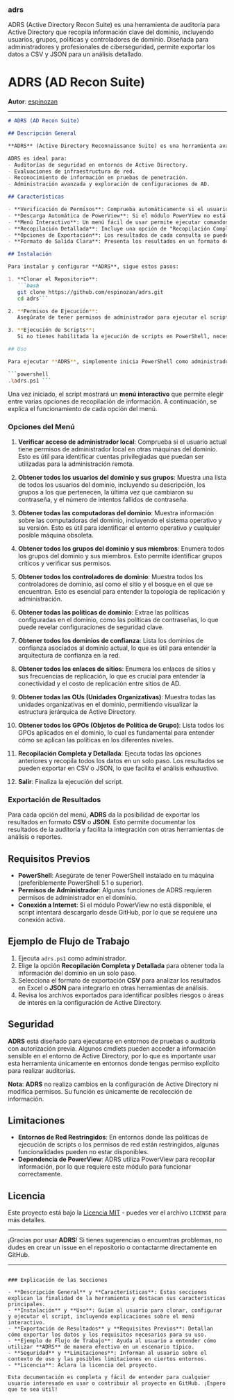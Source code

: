 ### adrs
ADRS (Active Directory Recon Suite) es una herramienta de auditoría para Active Directory que recopila información clave del dominio, incluyendo usuarios, grupos, políticas y controladores de dominio. Diseñada para administradores y profesionales de ciberseguridad, permite exportar los datos a CSV y JSON para un análisis detallado.

# **ADRS (AD Recon Suite)**
**Autor**: [espinozan](https://github.com/espinozan)

---

```markdown
# ADRS (AD Recon Suite)

## Descripción General

**ADRS** (Active Directory Reconnaissance Suite) es una herramienta avanzada de auditoría y reconocimiento para entornos de **Active Directory**. Su objetivo es ayudar a administradores de sistemas y profesionales de ciberseguridad a recopilar y analizar información clave del dominio de manera rápida y estructurada. Esta herramienta permite obtener una visión clara y detallada de la configuración del dominio, identificando usuarios, grupos, políticas, controladores de dominio, unidades organizativas (OUs), enlaces de sitio, y otros recursos críticos de AD.

ADRS es ideal para:
- Auditorías de seguridad en entornos de Active Directory.
- Evaluaciones de infraestructura de red.
- Reconocimiento de información en pruebas de penetración.
- Administración avanzada y exploración de configuraciones de AD.

## Características

- **Verificación de Permisos**: Comprueba automáticamente si el usuario tiene permisos de administrador y, si no los tiene, permite relanzar el script como administrador.
- **Descarga Automática de PowerView**: Si el módulo PowerView no está disponible, el script ofrece la opción de descargarlo automáticamente desde GitHub para asegurar su correcto funcionamiento.
- **Menú Interactivo**: Un menú fácil de usar permite ejecutar comandos específicos para obtener diferentes tipos de información sobre el dominio.
- **Recopilación Detallada**: Incluye una opción de "Recopilación Completa" que extrae todos los datos disponibles en un solo comando.
- **Opciones de Exportación**: Los resultados de cada consulta se pueden exportar a formato **CSV** o **JSON** para facilitar el análisis posterior y la documentación.
- **Formato de Salida Clara**: Presenta los resultados en un formato de tabla en la consola para facilitar la visualización.

## Instalación

Para instalar y configurar **ADRS**, sigue estos pasos:

1. **Clonar el Repositorio**:
   ```bash
   git clone https://github.com/espinozan/adrs.git
   cd adrs```

2. **Permisos de Ejecución**:
   Asegúrate de tener permisos de administrador para ejecutar el script. ADRS verificará automáticamente si tienes permisos de administrador al inicio y, si no, te dará la opción de relanzar el script como administrador.

3. **Ejecución de Scripts**:
   Si no tienes habilitada la ejecución de scripts en PowerShell, necesitarás ajustar la política de ejecución. El script te preguntará automáticamente si deseas cambiar la política a `RemoteSigned` para permitir la ejecución segura de scripts locales y de terceros.

## Uso

Para ejecutar **ADRS**, simplemente inicia PowerShell como administrador y ejecuta el archivo principal del script.

```powershell
.\adrs.ps1 ```
```

Una vez iniciado, el script mostrará un **menú interactivo** que permite elegir entre varias opciones de recopilación de información. A continuación, se explica el funcionamiento de cada opción del menú.

### Opciones del Menú

1. **Verificar acceso de administrador local**: Comprueba si el usuario actual tiene permisos de administrador local en otras máquinas del dominio. Esto es útil para identificar cuentas privilegiadas que puedan ser utilizadas para la administración remota.

2. **Obtener todos los usuarios del dominio y sus grupos**: Muestra una lista de todos los usuarios del dominio, incluyendo su descripción, los grupos a los que pertenecen, la última vez que cambiaron su contraseña, y el número de intentos fallidos de contraseña.

3. **Obtener todas las computadoras del dominio**: Muestra información sobre las computadoras del dominio, incluyendo el sistema operativo y su versión. Esto es útil para identificar el entorno operativo y cualquier posible máquina obsoleta.

4. **Obtener todos los grupos del dominio y sus miembros**: Enumera todos los grupos del dominio y sus miembros. Esto permite identificar grupos críticos y verificar sus permisos.

5. **Obtener todos los controladores de dominio**: Muestra todos los controladores de dominio, así como el sitio y el bosque en el que se encuentran. Esto es esencial para entender la topología de replicación y administración.

6. **Obtener todas las políticas de dominio**: Extrae las políticas configuradas en el dominio, como las políticas de contraseñas, lo que puede revelar configuraciones de seguridad clave.

7. **Obtener todos los dominios de confianza**: Lista los dominios de confianza asociados al dominio actual, lo que es útil para entender la arquitectura de confianza en la red.

8. **Obtener todos los enlaces de sitios**: Enumera los enlaces de sitios y sus frecuencias de replicación, lo que es crucial para entender la conectividad y el costo de replicación entre sitios de AD.

9. **Obtener todas las OUs (Unidades Organizativas)**: Muestra todas las unidades organizativas en el dominio, permitiendo visualizar la estructura jerárquica de Active Directory.

10. **Obtener todos los GPOs (Objetos de Política de Grupo)**: Lista todos los GPOs aplicados en el dominio, lo cual es fundamental para entender cómo se aplican las políticas en los diferentes niveles.

11. **Recopilación Completa y Detallada**: Ejecuta todas las opciones anteriores y recopila todos los datos en un solo paso. Los resultados se pueden exportar en CSV o JSON, lo que facilita el análisis exhaustivo.

12. **Salir**: Finaliza la ejecución del script.

### Exportación de Resultados

Para cada opción del menú, **ADRS** da la posibilidad de exportar los resultados en formato **CSV** o **JSON**. Esto permite documentar los resultados de la auditoría y facilita la integración con otras herramientas de análisis o reportes.

## Requisitos Previos

- **PowerShell**: Asegúrate de tener PowerShell instalado en tu máquina (preferiblemente PowerShell 5.1 o superior).
- **Permisos de Administrador**: Algunas funciones de ADRS requieren permisos de administrador en el dominio.
- **Conexión a Internet**: Si el módulo PowerView no está disponible, el script intentará descargarlo desde GitHub, por lo que se requiere una conexión activa.

## Ejemplo de Flujo de Trabajo

1. Ejecuta `adrs.ps1` como administrador.
2. Elige la opción **Recopilación Completa y Detallada** para obtener toda la información del dominio en un solo paso.
3. Selecciona el formato de exportación **CSV** para analizar los resultados en Excel o **JSON** para integrarlo en otras herramientas de análisis.
4. Revisa los archivos exportados para identificar posibles riesgos o áreas de interés en la configuración de Active Directory.

## Seguridad

**ADRS** está diseñado para ejecutarse en entornos de pruebas o auditoría con autorización previa. Algunos cmdlets pueden acceder a información sensible en el entorno de Active Directory, por lo que es importante usar esta herramienta únicamente en entornos donde tengas permiso explícito para realizar auditorías.

**Nota**: **ADRS** no realiza cambios en la configuración de Active Directory ni modifica permisos. Su función es únicamente de recolección de información.

## Limitaciones

- **Entornos de Red Restringidos**: En entornos donde las políticas de ejecución de scripts o los permisos de red están restringidos, algunas funcionalidades pueden no estar disponibles.
- **Dependencia de PowerView**: ADRS utiliza PowerView para recopilar información, por lo que requiere este módulo para funcionar correctamente.

## Licencia

Este proyecto está bajo la [Licencia MIT](https://opensource.org/licenses/MIT) - puedes ver el archivo `LICENSE` para más detalles.

---

¡Gracias por usar **ADRS**! Si tienes sugerencias o encuentras problemas, no dudes en crear un issue en el repositorio o contactarme directamente en GitHub.

---

```

### Explicación de las Secciones

- **Descripción General** y **Características**: Estas secciones explican la finalidad de la herramienta y destacan sus características principales.
- **Instalación** y **Uso**: Guían al usuario para clonar, configurar y ejecutar el script, incluyendo explicaciones sobre el menú interactivo.
- **Exportación de Resultados** y **Requisitos Previos**: Detallan cómo exportar los datos y los requisitos necesarios para su uso.
- **Ejemplo de Flujo de Trabajo**: Ayuda al usuario a entender cómo utilizar **ADRS** de manera efectiva en un escenario típico.
- **Seguridad** y **Limitaciones**: Informan al usuario sobre el contexto de uso y las posibles limitaciones en ciertos entornos.
- **Licencia**: Aclara la licencia del proyecto.

Esta documentación es completa y fácil de entender para cualquier usuario interesado en usar o contribuir al proyecto en GitHub. ¡Espero que te sea útil!

